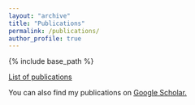 ```yaml
---
layout: "archive"
title: "Publications"
permalink: /publications/
author_profile: true
---
```


{% include base_path %}

[List of publications](/publications/bibliography.html)

You can also find my publications on <u><a href="https://scholar.google.co.uk/citations?user=lLBHtFUAAAAJ&hl=sv">Google Scholar</a>.</u>




